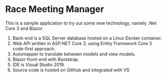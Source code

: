 # Race Meeting Manager
This is a sample application to try out some new technology, namely .Net Core 3 and Blazor.

1. Back-end is a SQL Server database hosted on a Linux Docker container.
2. Web API written in ASP.NET Core 3, using Entity Framework Core 3 code-first approach.
3. Automapper to translate between models and view models.
4. Blazor front-end with Bootstrap.
5. IDE is Visual Studio 2019.
6. Source code is hosted on GitHub and integrated with VS
